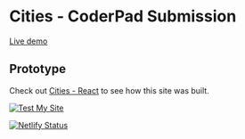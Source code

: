 # Cities - CoderPad Submission

[Live demo](https://cities-spa.netlify.app/)

## Prototype 

Check out [Cities - React](https://github.com/stephenmatheis/cities-react) to see how this site was built.

[![Test My Site](https://www.netlify.com/img/global/badges/netlify-color-bg.svg)](https://testmysite.io/62b4e8d36321e100a5670d79/cities-spa.netlify.app)

[![Netlify Status](https://api.netlify.com/api/v1/badges/05d021ff-b598-4727-8a7d-4ac8dc3b69cc/deploy-status)](https://app.netlify.com/sites/cities-spa/deploys)